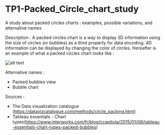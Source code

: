 # TP1-Packed_Circle_chart_study
A study about packed circles charts : examples, possible variations, and alternative names

Description :
A packed circles chart is a way to display 3D information using the size of circles (or bubbles) as a third property for data encoding. 4D information can be displayed by changing the color of circles. Hereafter is an example of what a packed circles chart looks like :

![alt text](https://github.com/ValentinCrr/TP1-Packed_Circle_chart_study/blob/master/TECTPackedBubbles1.png)
 


Alternative names :
- Packed bubbles view
- Bubble chart

Sources :
- The Data visualization catalogue (https://datavizcatalogue.com/methods/circle_packing.html)
- Tableau essentials - Chart types(https://www.interworks.com/fr/blog/ccapitula/2015/01/06/tableau-essentials-chart-types-packed-bubbles)